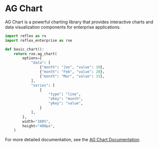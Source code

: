 # AG Chart

AG Chart is a powerful charting library that provides interactive charts and data visualization components for enterprise applications.

```python demo exec
import reflex as rx
import reflex_enterprise as rxe

def basic_chart():
    return rxe.ag_chart(
        options={
            "data": [
                {"month": "Jan", "value": 10},
                {"month": "Feb", "value": 20},
                {"month": "Mar", "value": 15},
            ],
            "series": [
                {
                    "type": "line",
                    "xKey": "month",
                    "yKey": "value",
                }
            ],
        },
        width="100%",
        height="400px",
    )
```

For more detailed documentation, see the [AG Chart Documentation](https://charts.ag-grid.com/).
